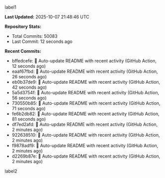 
label1 
<!-- ACTIVITY_START -->
**Last Updated:** 2025-10-07 21:48:46 UTC

**Repository Stats:**
- Total Commits: 50083
- Last Commit: 12 seconds ago

**Recent Commits:**
- bffedcefe: 🤖 Auto-update README with recent activity (GitHub Action, 12 seconds ago)
- eaaf67fbd: 🤖 Auto-update README with recent activity (GitHub Action, 26 seconds ago)
- eb0b37de9: 🤖 Auto-update README with recent activity (GitHub Action, 42 seconds ago)
- 5a5d3754f: 🤖 Auto-update README with recent activity (GitHub Action, 56 seconds ago)
- 730550b85: 🤖 Auto-update README with recent activity (GitHub Action, 71 seconds ago)
- fe6b2db82: 🤖 Auto-update README with recent activity (GitHub Action, 81 seconds ago)
- df7ed2afd: 🤖 Auto-update README with recent activity (GitHub Action, 2 minutes ago)
- 922638510: 🤖 Auto-update README with recent activity (GitHub Action, 2 minutes ago)
- f9878adf9: 🤖 Auto-update README with recent activity (GitHub Action, 2 minutes ago)
- d2269b87e: 🤖 Auto-update README with recent activity (GitHub Action, 2 minutes ago)
<!-- ACTIVITY_END -->

label2
